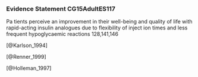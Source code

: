### Evidence Statement CG15AdultES117
Pa tients perceive an improvement in their well-being and quality of life with rapid-acting insulin analogues due to flexibility of inject ion times and less frequent hypoglycaemic reactions 128,141,146



[@Karlson_1994]

[@Renner_1999]

[@Holleman_1997]
